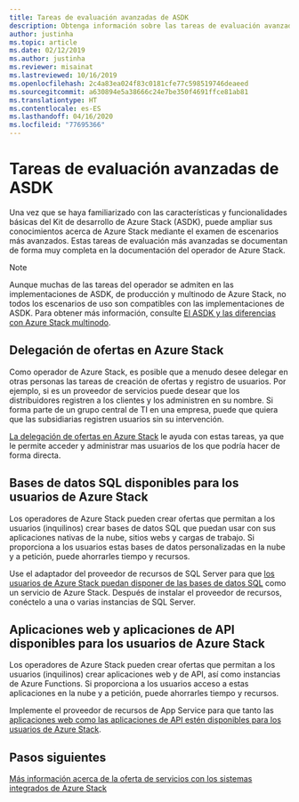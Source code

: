 ```yaml
---
title: Tareas de evaluación avanzadas de ASDK
description: Obtenga información sobre las tareas de evaluación avanzadas del Kit de desarrollo de Azure Stack (ASDK).
author: justinha
ms.topic: article
ms.date: 02/12/2019
ms.author: justinha
ms.reviewer: misainat
ms.lastreviewed: 10/16/2019
ms.openlocfilehash: 2c4a83ea024f83c0181cfe77c598519746deaeed
ms.sourcegitcommit: a630894e5a38666c24e7be350f4691ffce81ab81
ms.translationtype: HT
ms.contentlocale: es-ES
ms.lasthandoff: 04/16/2020
ms.locfileid: "77695366"
---
```

# <a name="advanced-asdk-evaluation-tasks"></a>Tareas de evaluación avanzadas de ASDK
Una vez que se haya familiarizado con las características y funcionalidades básicas del Kit de desarrollo de Azure Stack (ASDK), puede ampliar sus conocimientos acerca de Azure Stack mediante el examen de escenarios más avanzados. Estas tareas de evaluación más avanzadas se documentan de forma muy completa en la documentación del operador de Azure Stack.

> [!NOTE]
> Aunque muchas de las tareas del operador se admiten en las implementaciones de ASDK, de producción y multinodo de Azure Stack, no todos los escenarios de uso son compatibles con las implementaciones de ASDK. Para obtener más información, consulte [El ASDK y las diferencias con Azure Stack multinodo](asdk-what-is.md#asdk-and-multi-node-azure-stack-hub-differences).

## <a name="delegate-offers-in-azure-stack"></a>Delegación de ofertas en Azure Stack
Como operador de Azure Stack, es posible que a menudo desee delegar en otras personas las tareas de creación de ofertas y registro de usuarios. Por ejemplo, si es un proveedor de servicios puede desear que los distribuidores registren a los clientes y los administren en su nombre. Si forma parte de un grupo central de TI en una empresa, puede que quiera que las subsidiarias registren usuarios sin su intervención.

[La delegación de ofertas en Azure Stack](../operator/azure-stack-delegated-provider.md) le ayuda con estas tareas, ya que le permite acceder y administrar mas usuarios de los que podría hacer de forma directa.

## <a name="make-sql-databases-available-to-your-azure-stack-users"></a>Bases de datos SQL disponibles para los usuarios de Azure Stack
Los operadores de Azure Stack pueden crear ofertas que permitan a los usuarios (inquilinos) crear bases de datos SQL que puedan usar con sus aplicaciones nativas de la nube, sitios webs y cargas de trabajo. Si proporciona a los usuarios estas bases de datos personalizadas en la nube y a petición, puede ahorrarles tiempo y recursos.

Use el adaptador del proveedor de recursos de SQL Server para que [los usuarios de Azure Stack puedan disponer de las bases de datos SQL](../operator/azure-stack-tutorial-sql-server.md) como un servicio de Azure Stack. Después de instalar el proveedor de recursos, conéctelo a una o varias instancias de SQL Server.

## <a name="make-web-and-api-apps-available-to-your-azure-stack-users"></a>Aplicaciones web y aplicaciones de API disponibles para los usuarios de Azure Stack
Los operadores de Azure Stack pueden crear ofertas que permitan a los usuarios (inquilinos) crear aplicaciones web y de API, así como instancias de Azure Functions. Si proporciona a los usuarios acceso a estas aplicaciones en la nube y a petición, puede ahorrarles tiempo y recursos.

Implemente el proveedor de recursos de App Service para que tanto las [aplicaciones web como las aplicaciones de API estén disponibles para los usuarios de Azure Stack](../operator/azure-stack-tutorial-app-service.md).

## <a name="next-steps"></a>Pasos siguientes

[Más información acerca de la oferta de servicios con los sistemas integrados de Azure Stack](../operator/service-plan-offer-subscription-overview.md)
